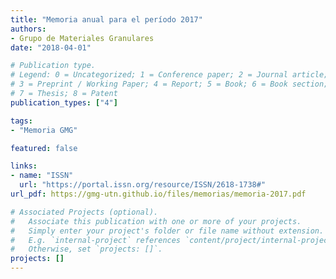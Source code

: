 ```yaml
---
title: "Memoria anual para el período 2017"
authors:
- Grupo de Materiales Granulares
date: "2018-04-01"

# Publication type.
# Legend: 0 = Uncategorized; 1 = Conference paper; 2 = Journal article;
# 3 = Preprint / Working Paper; 4 = Report; 5 = Book; 6 = Book section;
# 7 = Thesis; 8 = Patent
publication_types: ["4"]

tags:
- "Memoria GMG"

featured: false

links:
- name: "ISSN"
  url: "https://portal.issn.org/resource/ISSN/2618-1738#"
url_pdf: https://gmg-utn.github.io/files/memorias/memoria-2017.pdf

# Associated Projects (optional).
#   Associate this publication with one or more of your projects.
#   Simply enter your project's folder or file name without extension.
#   E.g. `internal-project` references `content/project/internal-project/index.md`.
#   Otherwise, set `projects: []`.
projects: []
---
```

